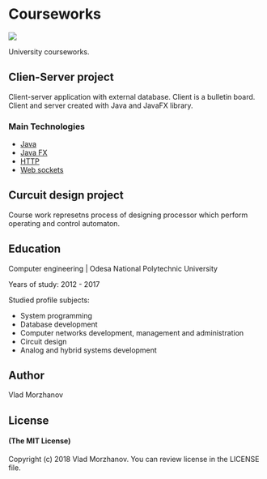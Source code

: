 # Courseworks

<img src="https://i.imgur.com/ickvTfn.jpg"/>

University courseworks.

## Clien-Server project
Client-server application with external database. 
Client is a bulletin board. Client and server created with Java and JavaFX library.

### Main Technologies
- <a href="https://www.java.com/en/">Java</a>
- <a href="https://www.oracle.com/technetwork/java/javafx/overview/index.html">Java FX</a>
- <a href="https://developer.mozilla.org/kab/docs/Web/HTTP">HTTP</a>
- <a href="https://developer.mozilla.org/en-US/docs/Web/API/WebSockets_API">Web sockets</a>

## Curcuit design project

Course work represetns process of designing processor which perform operating and control automaton.

## Education
Computer engineering | Odesa National Polytechnic University

Years of study: 2012 - 2017

Studied profile subjects:
* System programming
* Database development
* Computer networks development, management and administration
* Circuit design
* Analog and hybrid systems development

## Author

Vlad Morzhanov

## License

#### (The MIT License)

Copyright (c) 2018 Vlad Morzhanov.
You can review license in the LICENSE file.
